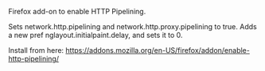 Firefox add-on to enable HTTP Pipelining.

Sets network.http.pipelining and network.http.proxy.pipelining to true. Adds a new pref nglayout.initialpaint.delay, and sets it to 0.

Install from here: https://addons.mozilla.org/en-US/firefox/addon/enable-http-pipelining/